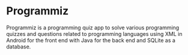 # Programmiz
Programmiz is a programming quiz app to solve various programming quizzes and questions related to programming languages using XML in Android for the front end with Java for the back end and SQLite as a database.
